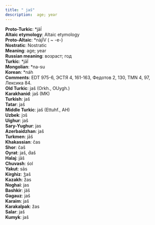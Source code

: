 ```yaml
---
title: " jaš"
description:  age; year
---
```


<strong>Proto-Turkic</strong>:  *jāĺ<br>
<strong>Altaic etymology</strong>:  Altaic etymology<br>
<strong> Proto-Altaic</strong>:  *nàjĺV ( ~ -e-)<br>
<strong>Nostratic</strong>:  Nostratic<br>
<strong>Meaning</strong>:  age; year<br>
<strong>Russian meaning</strong>:  возраст; год<br>
<strong>Turkic</strong>:  *jāĺ<br>
<strong>Mongolian</strong>:  *na-su<br>
<strong>Korean</strong>:  *náh<br>
<strong>Comments</strong>:  EDT 975-6, ЭСТЯ 4, 161-163, Федотов 2, 130, TMN 4, 97, Лексика 84.<br>
<strong>Old Turkic</strong>:  jaš (Orkh., OUygh.)<br>
<strong>Karakhanid</strong>:  jaš (MK)<br>
<strong>Turkish</strong>:  jaš<br>
<strong>Tatar</strong>:  jaš<br>
<strong>Middle Turkic</strong>:  jaš (Ettuhf., AH)<br>
<strong>Uzbek</strong>:  jɔš<br>
<strong>Uighur</strong>:  jaš<br>
<strong>Sary-Yughur</strong>:  jas<br>
<strong>Azerbaidzhan</strong>:  jaš<br>
<strong>Turkmen</strong>:  jāš<br>
<strong>Khakassian</strong>:  čas<br>
<strong>Shor</strong>:  čaš<br>
<strong>Oyrat</strong>:  jaš, d́aš<br>
<strong>Halaj</strong>:  jāš<br>
<strong>Chuvash</strong>:  śol<br>
<strong>Yakut</strong>:  sās<br>
<strong>Kirghiz</strong>:  ǯaš<br>
<strong>Kazakh</strong>:  žas<br>
<strong>Noghai</strong>:  jas<br>
<strong>Bashkir</strong>:  jäš<br>
<strong>Gagauz</strong>:  jaš<br>
<strong>Karaim</strong>:  jaš<br>
<strong>Karakalpak</strong>:  žas<br>
<strong>Salar</strong>:  jaš<br>
<strong>Kumyk</strong>:  jaš<br>


